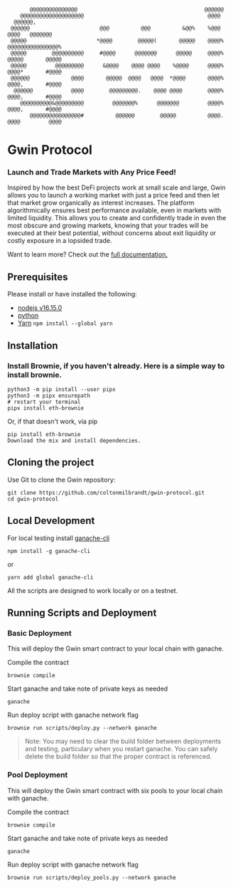            @@@@@@@@@@@@@@@                                        @@@@@@
        @@@@@@@@@@@@@@@@@@@@                                       @@@@
      @@@@@@,
     @@@@@@                      @@@          @@@          &@@%    %@@@      @@@@   @@@@@@@
     @@@@@                      *@@@@        @@@@@(       @@@@@    @@@@%     @@@@@@@@@@@@@@@@%
     @@@@@        @@@@@@@@@@     #@@@@      @@@@@@@      @@@@@     @@@@%     @@@@@       @@@@@
     @@@@@         @@@@@@@@@      &@@@@    @@@@ @@@@    %@@@@      @@@@%     @@@@*       #@@@@
     @@@@@@             @@@@       @@@@@  @@@@   @@@@  *@@@@       @@@@%     @@@@,       #@@@@
      @@@@@@            @@@@        @@@@@@@@@.    @@@@ @@@@        @@@@%     @@@@,       #@@@@
        @@@@@@@@@@&@@@@@@@@@         @@@@@@@%      @@@@@@@         @@@@%     @@@@,       #@@@@
           @@@@@@@@@@@@@@@@#          @@@@@@        @@@@@          @@@@.     @@@@         @@@@

# Gwin Protocol

### Launch and Trade Markets with Any Price Feed!

Inspired by how the best DeFi projects work at small scale and large, Gwin allows you to launch a working market with just a price feed and then let that market grow organically as interest increases. The platform algorithmically ensures best performance available, even in markets with limited liquidity. This allows you to create and confidently trade in even the most obscure and growing markets, knowing that your trades will be executed at their best potential, without concerns about exit liquidity or costly exposure in a lopsided trade.

Want to learn more? Check out the [full documentation.](https://coltonmilbrandt.gitbook.io/gwin/)

## Prerequisites

Please install or have installed the following:

-   [nodejs v16.15.0](https://nodejs.org/en/download/)
-   [python](https://www.python.org/downloads/)
-   [Yarn](https://yarnpkg.com/cli/install)
    `npm install --global yarn`

## Installation

### Install Brownie, if you haven't already. Here is a simple way to install brownie.

```
python3 -m pip install --user pipx
python3 -m pipx ensurepath
# restart your terminal
pipx install eth-brownie
```

Or, if that doesn't work, via pip

```
pip install eth-brownie
Download the mix and install dependencies.
```

## Cloning the project

Use Git to clone the Gwin repository:

```
git clone https://github.com/coltonmilbrandt/gwin-protocol.git
cd gwin-protocol
```

## Local Development

For local testing install [ganache-cli](https://www.npmjs.com/package/ganache-cli)

```
npm install -g ganache-cli
```

or

```
yarn add global ganache-cli
```

All the scripts are designed to work locally or on a testnet.

## Running Scripts and Deployment

### Basic Deployment

This will deploy the Gwin smart contract to your local chain with ganache.

Compile the contract

```
brownie compile
```

Start ganache and take note of private keys as needed

```
ganache
```

Run deploy script with ganache network flag

```
brownie run scripts/deploy.py --network ganache
```

> Note: You may need to clear the build folder between deployments and testing, particulary when you restart ganache. You can safely delete the build folder so that the proper contract is referenced.

### Pool Deployment

This will deploy the Gwin smart contract with six pools to your local chain with ganache.

Compile the contract

```
brownie compile
```

Start ganache and take note of private keys as needed

```
ganache
```

Run deploy script with ganache network flag

```
brownie run scripts/deploy_pools.py --network ganache
```
